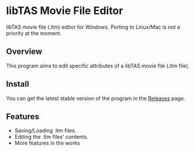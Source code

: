 ﻿# libTAS Movie File Editor
libTAS movie file (.ltm) editor for Windows. Porting to Linux/Mac is not a priority at the moment.

## Overview
This program aims to edit specific attributes of a libTAS movie file (.ltm file).

## Install
You can get the latest stable version of the program in the [Releases](https://github.com/LukeSaward1/libTASMovieFileEditor/releases) page.

## Features
- Saving/Loading .ltm files.
- Editing the .ltm files' contents.
- More features in the works
